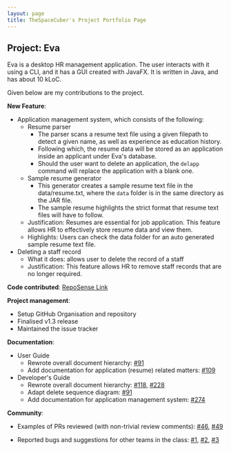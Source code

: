 ```yaml
---
layout: page
title: TheSpaceCuber's Project Portfolio Page
---
```


## Project: Eva

Eva is a desktop HR management application. The user interacts with it using a CLI, and it has a GUI created with JavaFX. It is written in Java, and has about 10 kLoC.

Given below are my contributions to the project.

**New Feature**:
- Application management system, which consists of the following:
   * Resume parser
     * The parser scans a resume text file using a given filepath to detect a given name, as well as experience as education history.
     * Following which, the resume data will be stored as an application inside an applicant under Eva's database.
     * Should the user want to delete an application, the `delapp` command will replace the application with a blank one.
   * Sample resume generator
     * This generator creates a sample resume text file in the data/resume.txt, where the `data` folder is in the same directory as the JAR file.
     * The sample resume highlights the strict format that resume text files will have to follow.
  - Justification: Resumes are essential for job application. This feature allows HR to effectively store resume data and view them.
  - Highlights: Users can check the data folder for an auto generated sample resume text file. 
- Deleting a staff record
  - What it does: allows user to delete the record of a staff
  - Justification: This feature allows HR to remove staff records that are no longer required.

**Code contributed**: 
[RepoSense Link](https://nus-cs2103-ay2021s1.github.io/tp-dashboard/#breakdown=true&search=TheSpaceCuber&sort=groupTitle&sortWithin=title&since=2020-08-14&timeframe=commit&mergegroup=&groupSelect=groupByRepos&checkedFileTypes=docs~functional-code~test-code~other&tabOpen=true&tabType=zoom&zA=TheSpaceCuber&zR=AY2021S1-CS2103T-W13-1%2Ftp%5Bmaster%5D&zACS=248.18696883852692&zS=2020-08-14&zFS=W13&zU=2020-11-06&zMG=false&zFTF=commit&zFGS=groupByRepos&zFR=false)

**Project management**:
- Setup GitHub Organisation and repository
- Finalised v1.3 release
- Maintained the issue tracker

**Documentation**:
- User Guide
    - Rewrote overall document hierarchy: [#91](https://github.com/AY2021S1-CS2103T-W13-1/tp/pull/91)
    - Add documentation for application (resume) related matters: [#109](https://github.com/AY2021S1-CS2103T-W13-1/tp/pull/109)
- Developer's Guide
    - Rewrote overall document hierarchy: [#118](https://github.com/AY2021S1-CS2103T-W13-1/tp/pull/118),
    [#228](https://github.com/AY2021S1-CS2103T-W13-1/tp/pull/228)
    - Adapt delete sequence diagram: [#91](https://github.com/AY2021S1-CS2103T-W13-1/tp/pull/91)
    - Add documentation for application management system: [#274](https://github.com/AY2021S1-CS2103T-W13-1/tp/pull/274)

**Community**:
- Examples of PRs reviewed (with non-trivial review comments): [#46](https://github.com/AY2021S1-CS2103T-W13-1/tp/pull/46),
[#49](https://github.com/AY2021S1-CS2103T-W13-1/tp/pull/49)

- Reported bugs and suggestions for other teams in the class: [#1](https://github.com/TheSpaceCuber/ped/issues/1), 
[#2](https://github.com/TheSpaceCuber/ped/issues/2),
[#3](https://github.com/TheSpaceCuber/ped/issues/3)
